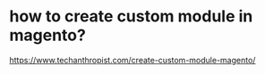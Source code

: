 # how to create custom module in magento?
https://www.techanthropist.com/create-custom-module-magento/
